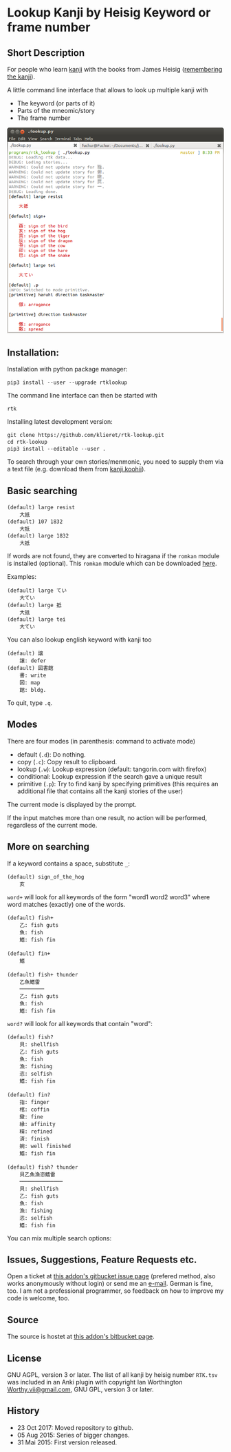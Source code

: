 # Lookup Kanji by Heisig Keyword or frame number

## Short Description

For people who learn [kanji](https://bitbucket.org/ch4noyu/anki-addon-reset-all-fields/admin) with the books from 
James Heisig ([remembering the kanji](https://en.wikipedia.org/wiki/Remembering_the_Kanji_and_Remembering_the_Hanzi)). 

A little command line interface that allows to look up multiple kanji with 

* The keyword (or parts of it)
* Parts of the mneomic/story
* The frame number

![3.png](https://raw.githubusercontent.com/klieret/readme-files/master/rtk-lookup/scrot_3.png)

## Installation:

Installation with python package manager:

    pip3 install --user --upgrade rtklookup
   
The command line interface can then be started with

    rtk

Installing latest development version:

    git clone https://github.com/klieret/rtk-lookup.git
    cd rtk-lookup
    pip3 install --editable --user .

To search through your own stories/menmonic, you need to supply them via a text file (e.g. download them from [kanji.koohii](https://kanji.koohii.com/)).

## Basic searching
    
    (default) large resist
        大抵
    (default) 107 1832
        大抵
    (default) large 1832
        大抵

If words are not found, they are converted to hiragana if the ```romkan``` module is installed (optional). 
This ```romkan``` module which can be downloaded [here](https://pypi.python.org/pypi/romkan). 

Examples:
    
    (default) large てい
        大てい
    (default) large 抵
        大抵
    (default) large tei
        大てい

You can also lookup english keyword with kanji too

    (default) 譲
        譲: defer
    (default) 図書館
        書: write
        図: map
        館: bldg.

To quit, type ```.q```.

## Modes 

There are four modes (in parenthesis: command to activate mode)

* default (```.d```): Do nothing.
* copy (```.c```): Copy result to clipboard.
* lookup (```.w```): Lookup expression (default: tangorin.com with firefox)
* conditional: Lookup expression if the search gave a unique result
* primitive (```.p```): Try to find kanji by specifying primitives (this requires an additional file that contains all the kanji stories of the user)

The current mode is displayed by the prompt.

If the input matches more than one result, no action will be performed, regardless of the current mode.
    
## More on searching

If a keyword contains a space, substitute ```_```:

    (default) sign_of_the_hog
        亥

```word+``` will look for all keywords of the form "word1 word2 word3" where word matches (exactly) one of the words. 

    (default) fish+
        乙: fish guts
        魚: fish
        鰭: fish fin

    (default) fin+
        鰭

    (default) fish+ thunder
        乙魚鰭雷
        ────────
        乙: fish guts
        魚: fish
        鰭: fish fin


```word?``` will look for all keywords that contain "word":

    (default) fish?
        貝: shellfish
        乙: fish guts
        魚: fish
        漁: fishing
        恣: selfish
        鰭: fish fin

    (default) fin?
        指: finger
        棺: coffin
        緻: fine
        縁: affinity
        精: refined
        済: finish
        婉: well finished
        鰭: fish fin
        
    (default) fish? thunder
        貝乙魚漁恣鰭雷
        ──────────────
        貝: shellfish
        乙: fish guts
        魚: fish
        漁: fishing
        恣: selfish
        鰭: fish fin

You can mix multiple search options:

## Issues, Suggestions, Feature Requests etc.

Open a ticket at [this addon's gitbucket issue page](https://bitbucket.org/ch4noyu/lookup-kanji-by-heisig-keyword/issues?status=new&status=open) (prefered method, also works anonymously without login) or send me an [e-mail](mailto:ch4noyu@yahoo.com). German is fine, too. I am not a professional programmer, so feedback on how to improve my code is welcome, too.

## Source

The source is hostet at [this addon's bitbucket page](https://bitbucket.org/ch4noyu/lookup-kanji-by-heisig-keyword/overview).

## License

GNU AGPL, version 3 or later. The list of all kanji by heisig number ```RTK.tsv``` was included in an Anki plugin with copyright Ian Worthington <Worthy.vii@gmail.com>, GNU GPL, version 3 or later.

## History

* 23 Oct 2017: Moved repository to github.
* 05 Aug 2015: Series of bigger changes.
* 31 Mai 2015: First version released.
